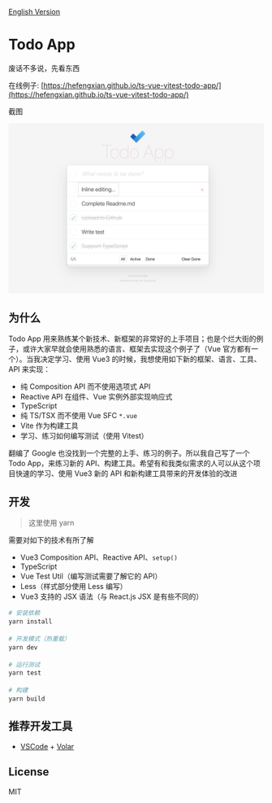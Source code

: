 [English Version](README.md)

# Todo App

废话不多说，先看东西

在线例子: [https://hefengxian.github.io/ts-vue-vitest-todo-app/](https://hefengxian.github.io/ts-vue-vitest-todo-app/)

截图

![Todo App Screenshot](docs/assets/Todo_App_Screenshot.png)


## 为什么

Todo App 用来熟练某个新技术、新框架的非常好的上手项目；也是个烂大街的例子，或许大家早就会使用熟悉的语言、框架去实现这个例子了（Vue 官方都有一个）。当我决定学习、使用 Vue3 的时候，我想使用如下新的框架、语言、工具、API 来实现：

- 纯 Composition API 而不使用选项式 API 
- Reactive API 在组件、Vue 实例外部实现响应式
- TypeScript
- 纯 TS/TSX 而不使用 Vue SFC `*.vue`
- Vite 作为构建工具
- 学习、练习如何编写测试（使用 Vitest）

翻编了 Google 也没找到一个完整的上手、练习的例子。所以我自己写了一个 Todo App，来练习新的 API、构建工具。希望有和我类似需求的人可以从这个项目快速的学习、使用 Vue3 新的 API 和新构建工具带来的开发体验的改进


## 开发

> 这里使用 yarn

需要对如下的技术有所了解

- Vue3 Composition API、Reactive API、`setup()`
- TypeScript
- Vue Test Util（编写测试需要了解它的 API）
- Less（样式部分使用 Less 编写）
- Vue3 支持的 JSX 语法（与 React.js JSX 是有些不同的）

```bash
# 安装依赖
yarn install

# 开发模式（热重载）
yarn dev

# 运行测试
yarn test

# 构建
yarn build
```


## 推荐开发工具

- [VSCode](https://code.visualstudio.com/) + [Volar](https://marketplace.visualstudio.com/items?itemName=johnsoncodehk.volar)


## License

MIT
